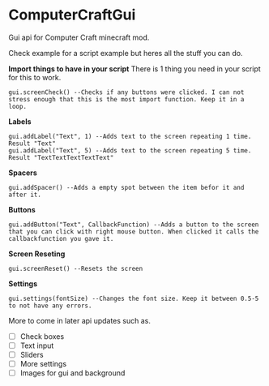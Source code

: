 # ComputerCraftGui
Gui api for Computer Craft minecraft mod. 

Check example for a script example but heres all the stuff you can do.

**Import things to have in your script**
There is 1 thing you need in your script for this to work.
```
gui.screenCheck() --Checks if any buttons were clicked. I can not stress enough that this is the most import function. Keep it in a loop.
```

**Labels**
```
gui.addLabel("Text", 1) --Adds text to the screen repeating 1 time. Result "Text"
gui.addLabel("Text", 5) --Adds text to the screen repeating 5 time. Result "TextTextTextTextText"
```

**Spacers**
```
gui.addSpacer() --Adds a empty spot between the item befor it and after it.
```

**Buttons**
```
gui.addButton("Text", CallbackFunction) --Adds a button to the screen that you can click with right mouse button. When clicked it calls the callbackfunction you gave it.
```

**Screen Reseting**
```
gui.screenReset() --Resets the screen
```

**Settings**
```
gui.settings(fontSize) --Changes the font size. Keep it between 0.5-5 to not have any errors.
```

More to come in later api updates such as.
- [ ] Check boxes
- [ ] Text input
- [ ] Sliders
- [ ] More settings
- [ ] Images for gui and background
